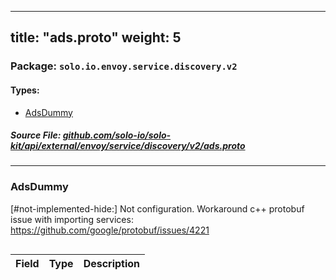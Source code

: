 
---
title: "ads.proto"
weight: 5
---

<!-- Code generated by solo-kit. DO NOT EDIT. -->


### Package: `solo.io.envoy.service.discovery.v2` 
#### Types:


- [AdsDummy](#adsdummy)
  



##### Source File: [github.com/solo-io/solo-kit/api/external/envoy/service/discovery/v2/ads.proto](https://github.com/solo-io/solo-kit/blob/master/api/external/envoy/service/discovery/v2/ads.proto)





---
### AdsDummy

 
[#not-implemented-hide:] Not configuration. Workaround c++ protobuf issue with importing
services: https://github.com/google/protobuf/issues/4221

```yaml

```

| Field | Type | Description |
| ----- | ---- | ----------- | 





<!-- Start of HubSpot Embed Code -->
<script type="text/javascript" id="hs-script-loader" async defer src="//js.hs-scripts.com/5130874.js"></script>
<!-- End of HubSpot Embed Code -->
